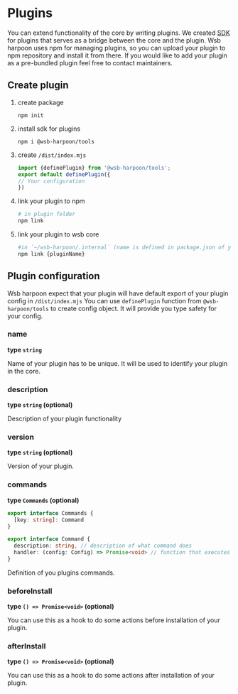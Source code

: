 # Plugins
You can extend functionality of the core by writing plugins.
We created [SDK](https://www.npmjs.com/package/@wsb-harpoon/tools) for plugins that serves as a bridge between the 
core and the plugin. Wsb harpoon uses npm for managing plugins, so you can upload your plugin to npm 
repository and install it from there. If you would like to add your plugin as a pre-bundled plugin feel 
free to contact maintainers.


## Create plugin
1. create package 
    ```
    npm init 
    ```

2. install sdk for plugins
    ```
    npm i @wsb-harpoon/tools
    ```
3. create `/dist/index.mjs`
    ```js
   import {definePlugin} from '@wsb-harpoon/tools';
   export default definePlugin({
   // Your configuration
   })
    ```
4. link your plugin to npm
    ```sh
    # in plugin folder   
    npm link
    ```
5. link your plugin to wsb core
    ```sh
    #in `~/wsb-harpoon/.internal` (name is defined in package.json of your plugin)   
    npm link {pluginName} 
    ```


## Plugin configuration
Wsb harpoon expect that your plugin will have default export of your plugin config in `/dist/index.mjs`
You can use `definePlugin` function from `@wsb-harpoon/tools` to create config object. It will provide you type safety
for your config.



### name
**type `string`**

Name of your plugin has to be unique. It will be used to identify your plugin in the core. 

### description
**type `string` (optional)**

Description of your plugin functionality

### version
**type `string` (optional)**

Version of your plugin. 

### commands
**type `Commands` (optional)**
```ts
export interface Commands {
  [key: string]: Command
}

export interface Command {
  description: string, // description of what command does
  handler: (config: Config) => Promise<void> // function that executes command
}
```
Definition of you plugins commands.

### beforeInstall
**type `() => Promise<void>` (optional)**

You can use this as a hook to do some actions before installation of your plugin.

### afterInstall
**type `() => Promise<void>` (optional)**

You can use this as a hook to do some actions after installation of your plugin.



